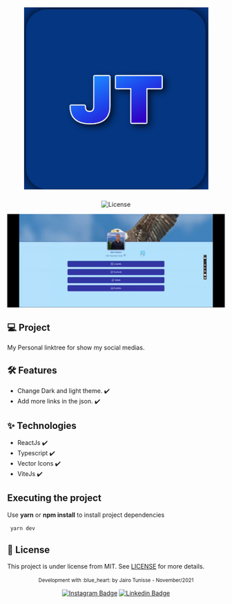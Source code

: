 <h1 align="center">
  <img src=".github/icon.png"/>
</h1>

<p align="center">
 <img alt="License" src="https://img.shields.io/static/v1?label=license&message=MIT&color=172554&labelColor=BAE6Fd">
</p>

![cover](.github/record.gif)

## 💻 Project

My Personal linktree for show my social medias.

## :hammer_and_wrench: Features

- Change Dark and light theme. :heavy_check_mark:
- Add more links in the json. :heavy_check_mark:

## ✨ Technologies

- ReactJs :heavy_check_mark:
- Typescript :heavy_check_mark:
- Vector Icons :heavy_check_mark:
- ViteJs :heavy_check_mark:

## Executing the project

Use **yarn** or **npm install** to install project dependencies

```cl
 yarn dev
```

## 📄 License

This project is under license from MIT. See [LICENSE](LICENSE.md) for more details.
<br />

<div align="center"> 
  <small>Development with :blue_heart: by Jairo Tunisse - November/2021</small>

<br/>

[![Instagram Badge](https://img.shields.io/badge/-jairotunisse-172554?style=flat-square&labelColor=172554&logo=instagram&logoColor=white&link=https://www.instagram.com/jairotunisse/)](https://www.instagram.com/jairotunisse)
[![Linkedin Badge](https://img.shields.io/badge/-jairotsb-172554?style=flat-square&logo=Linkedin&logoColor=white&link=https://www.linkedin.com/in/jairotsb)](https://www.linkedin.com/in/jairotsb/)
</div>
